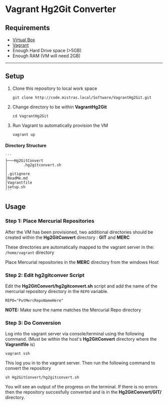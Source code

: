 # Vagrant Hg2Git Converter

## Requirements

 - [Virtual Box](https://www.virtualbox.org/wiki/Downloads)     
 - [Vagrant](https://www.vagrantup.com/downloads.html)
- Enough Hard Drive space (>5GB)
- Enough RAM (VM will need 2GB)

---

## Setup

 1. Clone this repository to local work space
	```
	git clone http://code.mistras.local/Software/VagrantHg2Git.git
	```

 2. Change directory to be within **VagrantHg2Git**
	```
	cd VagrantHg2Git
	```
		
 3. Run Vagrant to automatically provision the VM
	```
	vagrant up
	```


#### Directory Structure
	```
	├───Hg2GitConvert
    │   	.hg2gitconvert.sh
    │   	
    │.gitignore
    │ReadMe.md
    │Vagrantfile
    │setup.sh
	```


## Usage

### Step 1: Place Mercurial Repositories

After the VM has been provisioned, two additional directories should be created within the **Hg2GitConvert** directory : **GIT** and **MERC**

These directories are automatically mapped to the vagrant server in the: `/home/vagrant` directory

Place Mercurial repositories in the **MERC** directory from the windows Host

### Step 2: Edit hg2gitconver Script

Edit the **Hg2GitConvert/hg2gitconvert.sh** script and add the name of the mercurial repository directory in the `REPO` variable.

```
REPO="PutMercRepoNameHere"
```

**NOTE:** Make sure the name matches the Mercurial Repo directory


### Step 3: Do Conversion

Log into the vagrant server via console/terminal using the following command. (Must be within the host's **Hg2GitConvert** directory where the **Vagrantfile** is)

```
vagrant ssh
```

This log you in to the vagrant server. Then run the following command to convert the repository

```
sh Hg2GitConvert/hg2gitconvert.sh
```

You will see an output of the progress on the terminal. If there is no errors then the repository succesfully converted and is in the **Hg2GitConvert/GIT/** directory.